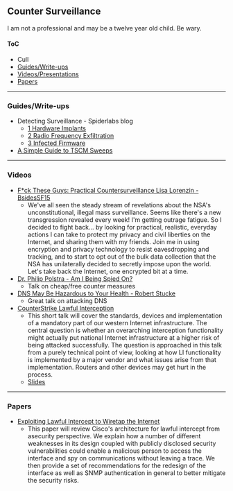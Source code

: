 ## Counter Surveillance

I am not a professional and may be a twelve year old child. Be wary.

#### ToC
* Cull
* [Guides/Write-ups](#guides)
* [Videos/Presentations](#videos)
* [Papers](#papers)










-----
### <a name="guides">Guides/Write-ups</a>
* Detecting Surveillance - Spiderlabs blog
	* [1 Hardware Implants](http://blog.spiderlabs.com/2014/03/detecting-surveillance-state-surveillance-part-1-hardware-impants.html)
	* [2 Radio Frequency Exfiltration](http://blog.spiderlabs.com/2014/03/detecting-a-surveillance-state-part-2-radio-frequency-exfiltration.html)
	* [3 Infected Firmware](http://blog.spiderlabs.com/2014/04/detecting-a-surveillance-state-part-3-infected-firmware.html)
* [A Simple Guide to TSCM Sweeps](http://www.international-intelligence.co.uk/tscm-sweep-guide.html)


-----
### <a name="videos">Videos</a>
* [F*ck These Guys: Practical Countersurveillance Lisa Lorenzin - BsidesSF15](http://www.irongeek.com/i.php?page=videos/bsidessf2015/201-fck-these-guys-practical-countersurveillance-lisa-lorenzin)
	* We've all seen the steady stream of revelations about the NSA's unconstitutional, illegal mass surveillance. Seems like there's a new transgression revealed every week! I'm getting outrage fatigue. So I decided to fight back... by looking for practical, realistic, everyday actions I can take to protect my privacy and civil liberties on the Internet, and sharing them with my friends. Join me in using encryption and privacy technology to resist eavesdropping and tracking, and to start to opt out of the bulk data collection that the NSA has unilaterally decided to secretly impose upon the world. Let's take back the Internet, one encrypted bit at a time.
* [Dr. Philip Polstra - Am I Being Spied On?](https://www.youtube.com/watch?v=Bc7WoDXhcjM)
	* Talk on cheap/free counter measures
* [DNS May Be Hazardous to Your Health - Robert Stucke](https://www.youtube.com/watch?v=ZPbyDSvGasw)
	* Great talk on attacking DNS
* [CounterStrike Lawful Interception](https://www.youtube.com/watch?v=7HXLaRWk1SM)
	* This short talk will cover the standards, devices and implementation of a mandatory part of our western Internet infrastructure. The central question is whether an overarching interception functionality might actually put national Internet infrastructure at a higher risk of being attacked successfully. The question is approached in this talk from a purely technical point of view, looking at how LI functionality is implemented by a major vendor and what issues arise from that implementation. Routers and other devices may get hurt in the process.
	* [Slides](http://phenoelit.org/stuff/CSLI.pdf)



-----
### <a name="papers">Papers</a>
* [Exploiting Lawful Intercept to Wiretap the Internet](https://www.blackhat.com/presentations/bh-dc-10/Cross_Tom/BlackHat-DC-2010-Cross-Attacking-LawfulI-Intercept-wp.pdf)
	* This paper will review Cisco's architecture for lawful intercept from asecurity perspective. We explain how a number of different weaknesses in its design coupled with publicly disclosed security vulnerabilities could enable a malicious person to access the interface and spy on communications without leaving a trace. We then provide a set of recommendations for the redesign of the interface as well as SNMP authentication in general to better mitigate the security risks. 

























